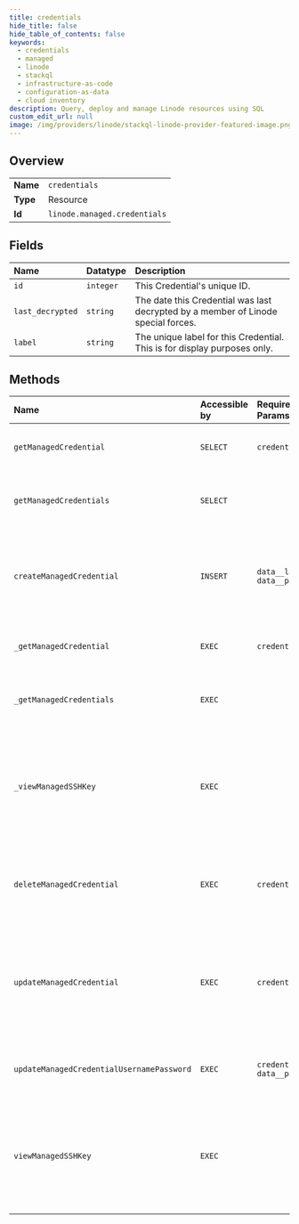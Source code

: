 ```yaml
---
title: credentials
hide_title: false
hide_table_of_contents: false
keywords:
  - credentials
  - managed
  - linode    
  - stackql
  - infrastructure-as-code
  - configuration-as-data
  - cloud inventory
description: Query, deploy and manage Linode resources using SQL
custom_edit_url: null
image: /img/providers/linode/stackql-linode-provider-featured-image.png
---
```

  
    

## Overview
<table><tbody>
<tr><td><b>Name</b></td><td><code>credentials</code></td></tr>
<tr><td><b>Type</b></td><td>Resource</td></tr>
<tr><td><b>Id</b></td><td><code>linode.managed.credentials</code></td></tr>
</tbody></table>

## Fields
| Name | Datatype | Description |
|:-----|:---------|:------------|
| `id` | `integer` | This Credential's unique ID.<br /> |
| `last_decrypted` | `string` | The date this Credential was last decrypted by a member of Linode special forces.<br /> |
| `label` | `string` | The unique label for this Credential. This is for display purposes only.<br /> |
## Methods
| Name | Accessible by | Required Params | Description |
|:-----|:--------------|:----------------|:------------|
| `getManagedCredential` | `SELECT` | `credentialId` | Returns a single Managed Credential.<br /><br />This command can only be accessed by the unrestricted users of an account.<br /> |
| `getManagedCredentials` | `SELECT` |  | Returns a paginated list of Managed Credentials on your Account.<br /><br />This command can only be accessed by the unrestricted users of an account.<br /> |
| `createManagedCredential` | `INSERT` | `data__label, data__password` | Creates a Managed Credential. A Managed Credential is stored securely<br />to allow Linode special forces to access your Managed Services and resolve<br />issues.<br /><br />This command can only be accessed by the unrestricted users of an account.<br /> |
| `_getManagedCredential` | `EXEC` | `credentialId` | Returns a single Managed Credential.<br /><br />This command can only be accessed by the unrestricted users of an account.<br /> |
| `_getManagedCredentials` | `EXEC` |  | Returns a paginated list of Managed Credentials on your Account.<br /><br />This command can only be accessed by the unrestricted users of an account.<br /> |
| `_viewManagedSSHKey` | `EXEC` |  | Returns the unique SSH public key assigned to your Linode account's<br />Managed service. If you [add this public key](/docs/guides/linode-managed/#adding-the-public-key) to a Linode on your account,<br />Linode special forces will be able to log in to the Linode with this key<br />when attempting to resolve issues.<br /><br />This command can only be accessed by the unrestricted users of an account.<br /> |
| `deleteManagedCredential` | `EXEC` | `credentialId` | Deletes a Managed Credential.  Linode special forces will no longer<br />have access to this Credential when attempting to resolve issues.<br /><br />This command can only be accessed by the unrestricted users of an account.<br /> |
| `updateManagedCredential` | `EXEC` | `credentialId` | Updates the label of a Managed Credential. This endpoint does not update the username and password for a Managed Credential. To do this, use the Managed Credential Username and Password Update ([POST /managed/credentials/&#123;credentialId&#125;/update](/docs/api/managed/#managed-credential-username-and-password-update)) endpoint instead.<br />This command can only be accessed by the unrestricted users of an account.<br /> |
| `updateManagedCredentialUsernamePassword` | `EXEC` | `credentialId, data__password` | Updates the username and password for a Managed Credential.<br /><br />This command can only be accessed by the unrestricted users of an account.<br /> |
| `viewManagedSSHKey` | `EXEC` |  | Returns the unique SSH public key assigned to your Linode account's<br />Managed service. If you [add this public key](/docs/guides/linode-managed/#adding-the-public-key) to a Linode on your account,<br />Linode special forces will be able to log in to the Linode with this key<br />when attempting to resolve issues.<br /><br />This command can only be accessed by the unrestricted users of an account.<br /> |
